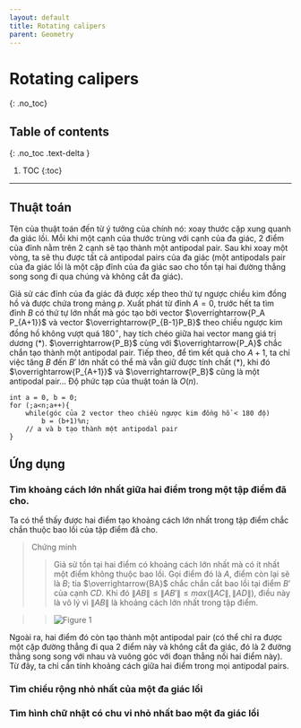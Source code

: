 ```yaml
---
layout: default
title: Rotating calipers
parent: Geometry
---
```

# Rotating calipers
{: .no_toc}

## Table of contents
{: .no_toc .text-delta }

1. TOC
{:toc}
---
## Thuật toán

Tên của thuật toán đến từ ý tưởng của chính nó: xoay thước cặp xung quanh đa giác lồi.
Mỗi khi một cạnh của thước trùng với cạnh của đa giác, 2 điểm của đỉnh nằm trên 2 cạnh
sẽ tạo thành một antipodal pair. Sau khi xoay một vòng, ta sẽ thu được tất cả antipodal 
pairs của đa giác (một antipodals pair của đa giác lồi là một cặp đỉnh của đa giác sao 
cho tồn tại hai đường thẳng song song đi qua chúng và không cắt đa giác).

Giả sử các đỉnh của đa giác đã được xếp theo thứ tự ngược chiều kim đồng hồ và được chứa 
trong mảng $p$. Xuất phát từ đỉnh $A = 0$, trước hết ta tìm đỉnh $B$ có thứ tự lớn nhất mà góc 
tạo bởi vector $\overrightarrow{P_A P_{A+1}}$ và vector $\overrightarrow{P_{B-1}P_B}$ theo chiều 
ngược kim đồng hồ không vượt quá $180^{\circ}$, hay tích chéo giữa hai vector mang giá trị dương (\*). 
$\overrightarrow{P_B}$ cùng với $\overrightarrow{P_A}$ chắc chắn tạo thành một antipodal 
pair. Tiếp theo, để tìm kết quả cho $A+1$, ta chỉ việc tăng $B$ đến $B'$ lớn nhất có thể mà vẫn 
giữ được tính chất (\*), khi đó $\overrightarrow{P_{A+1}}$ và $\overrightarrow{P_B}$ cũng là một 
antipodal pair... Độ phức tạp của thuật toán là $O(n)$.

```
int a = 0, b = 0;
for (;a<n;a++){
	while(góc của 2 vector theo chiều ngược kim đồng hồ < 180 độ) 
		b = (b+1)%n;
	// a và b tạo thành một antipodal pair
}
```

## Ứng dụng
### Tìm khoảng cách lớn nhất giữa hai điểm trong một tập điểm đã cho.
Ta có thể thấy được hai điểm tạo khoảng cách lớn nhất trong tập điểm chắc chắn thuộc bao lồi 
của tập điểm đã cho. 

> Chứng minh
>> Giả sử tồn tại hai điểm có khoảng cách lớn nhất mà có ít nhất một điểm không thuộc bao lồi.
Gọi điểm đó là $A$, điểm còn lại sẽ là $B$; tia $\overrightarrow{BA}$ chắc chắn cắt bao lồi tại 
điểm $B’$ của cạnh $CD$. Khi đó $\|AB\| \leq \|AB'\| \leq max(\|AC\|, \|AD\|)$, điều này là vô lý
vì $\|AB\|$ là khoảng cách lớn nhất trong tập điểm.

>> ![Figure 1](/cpl/assets/posts/geometry/rotating-calipers/figure1.png)

Ngoài ra, hai điểm đó còn tạo thành một antipodal pair (có thể chỉ ra được một cặp đường thẳng
đi qua 2 điểm này và không cắt đa giác, đó là 2 đường thằng song song với nhau và vuông góc 
với đoạn thẳng nối hai điểm này). Từ đây, ta chỉ cần tính khoảng cách giữa hai điểm trong 
mọi antipodal pairs.

### Tìm chiều rộng nhỏ nhất của một đa giác lồi

### Tìm hình chữ nhật có chu vi nhỏ nhất bao một đa giác lồi
